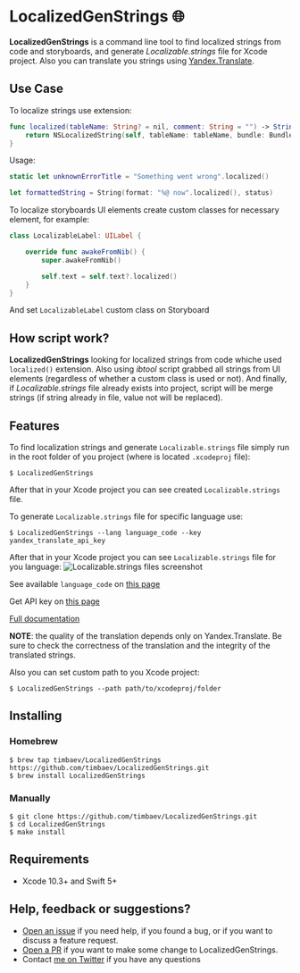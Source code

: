 # LocalizedGenStrings 🌐

**LocalizedGenStrings** is a command line tool to find localized strings from code and storyboards, and generate *Localizable.strings* file for Xcode project. Also you can translate you strings using [Yandex.Translate](https://translate.yandex.com).

## Use Case

To localize strings use extension:
```swift
func localized(tableName: String? = nil, comment: String = "") -> String {
    return NSLocalizedString(self, tableName: tableName, bundle: Bundle.main, value: "", comment: comment)
}
```
Usage:
```swift
static let unknownErrorTitle = "Something went wrong".localized()

let formattedString = String(format: "%@ now".localized(), status)
```

To localize storyboards UI elements create custom classes for necessary element, for example:
```swift
class LocalizableLabel: UILabel {

    override func awakeFromNib() {
        super.awakeFromNib()

        self.text = self.text?.localized()
    }
}
```
And set `LocalizableLabel` custom class on Storyboard

## How script work?
**LocalizedGenStrings** looking for localized strings from code whiche used `localized()` extension. Also using *ibtool* script grabbed all strings from UI elements (regardless of whether a custom class is used or not). And finally, if *Localizable.strings* file already exists into project, script will be merge strings (if string already in file, value not will be replaced).

## Features
To find localization strings and generate `Localizable.strings` file simply run in the root folder of you project (where is located `.xcodeproj` file):
```
$ LocalizedGenStrings
```
After that in your Xcode project you can see created `Localizable.strings` file.

To generate `Localizable.strings` file for specific language use:
```
$ LocalizedGenStrings --lang language_code --key yandex_translate_api_key
```
After that in your Xcode project you can see `Localizable.strings` file for you language:
![Localizable.strings files screenshot](https://i.ibb.co/7jFShx4/2019-08-12-19-06-28.png "Localizable.strings files screenshot")

See available `language_code` on [this page](https://tech.yandex.com/translate/doc/dg/concepts/api-overview-docpage/#api-overview__languages)

Get API key on [this page](https://translate.yandex.com/developers/keys)

[Full documentation](https://tech.yandex.com/translate/)

**NOTE**: the quality of the translation depends only on Yandex.Translate. Be sure to check the correctness of the translation and the integrity of the translated strings.

Also you can set custom path to you Xcode project:
```
$ LocalizedGenStrings --path path/to/xcodeproj/folder
```

## Installing
### Homebrew
```
$ brew tap timbaev/LocalizedGenStrings https://github.com/timbaev/LocalizedGenStrings.git
$ brew install LocalizedGenStrings
```
### Manually
```
$ git clone https://github.com/timbaev/LocalizedGenStrings.git
$ cd LocalizedGenStrings
$ make install
```

## Requirements
* Xcode 10.3+ and Swift 5+

## Help, feedback or suggestions?
* [Open an issue](https://github.com/timbaev/LocalizedGenStrings/issues/new) if you need help, if you found a bug, or if you want to discuss a feature request.
* [Open a PR](https://github.com/timbaev/LocalizedGenStrings/pull/new/master) if you want to make some change to LocalizedGenStrings.
* Contact [me on Twitter](https://twitter.com/timbaev) if you have any questions
